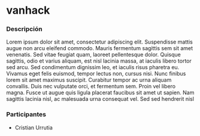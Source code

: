 # vanhack

### Descripción
Lorem ipsum dolor sit amet, consectetur adipiscing elit. Suspendisse mattis augue non arcu eleifend commodo. 
Mauris fermentum sagittis sem sit amet venenatis. Sed vitae feugiat quam, laoreet pellentesque dolor. 
Quisque sagittis, odio et varius aliquam, est nisl lacinia massa, at iaculis libero tortor sed arcu. 
Sed condimentum dignissim leo, et iaculis risus pharetra eu. Vivamus eget felis euismod, tempor lectus non, cursus nisi. 
Nunc finibus lorem sit amet maximus suscipit. Curabitur tempor ac urna aliquam convallis. Duis nec vulputate orci, et fermentum sem. 
Proin vel libero magna. Fusce ut augue quis ligula placerat faucibus sit amet ut sapien. 
Nam sagittis lacinia nisl, ac malesuada urna consequat vel. Sed sed hendrerit nisl

### Participantes
- Cristian Urrutia

